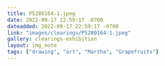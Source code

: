```yaml
---
title: P5280164-1.jpeg
date: 2022-09-17 22:59:17 -0700
dateadded: 2022-09-17 22:59:17 -0700
link: "images/clearings/P5280164-1.jpeg"
gallery: clearings-exhibition
layout: img_note
tags: ["drawing", "art", "Martha", "Grapefruits"]
--- 
```

